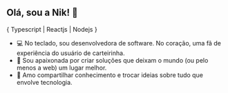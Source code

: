 ## Olá, sou a Nik! 👋
{ Typescript | Reactjs | Nodejs }

- 💻 No teclado, sou desenvolvedora de software. No coração, uma fã de experiência do usuário de carteirinha.
- 🌟 Sou apaixonada por criar soluções que deixam o mundo (ou pelo menos a web) um lugar melhor.
- 🤝 Amo compartilhar conhecimento e trocar ideias sobre tudo que envolve tecnologia.

<!--
<div align="left">
  <img width="41%" height="195px" src="https://github-readme-stats.vercel.app/api/top-langs/?username=nikelyfedechen&layout=compact&hide_border=true&title_color=fb6f92&text_color=ffffff&bg_color=0d1117" />
 </div>
--> 
